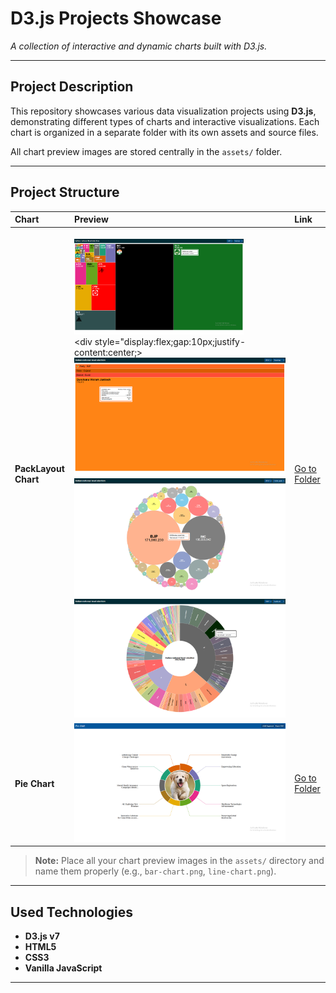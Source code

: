 # D3.js Projects Showcase

*A collection of interactive and dynamic charts built with D3.js.*

---

## Project Description

This repository showcases various data visualization projects using **D3.js**, demonstrating different types of charts and interactive visualizations. Each chart is organized in a separate folder with its own assets and source files.

All chart preview images are stored centrally in the `assets/` folder.

---

## Project Structure

| Chart            | Preview                                    | Link                            |
| :--------------- | :----------------------------------------- | :------------------------------ |
| **PackLayout Chart**    | <br><img src="./assets/pack_layout_001_1.png" alt="Line Chart" style="width:80%;"><br><div style="display:flex;gap:10px;justify-content:center;><img src="./assets/pack_layout_001_2.png" alt="Line Chart Small 1" style="width:auto;height:auto"><img src="./assets/pack_layout_001_3.png" alt="Line Chart Small 2" style="width:auto;height:auto"><img src="./assets/pack_layout_001_4.png" alt="Line Chart Small 3" style="width:auto;height:auto"></div>         | [Go to Folder](./charts/pack_layout_001/)    |
| **Pie Chart**    | ![Pie Chart](./assets/pie_chart_002.png)       | [Go to Folder](./charts/pie_chart_002/)    |


> **Note:** Place all your chart preview images in the `assets/` directory and name them properly (e.g., `bar-chart.png`, `line-chart.png`).

---

## Used Technologies

* **D3.js v7**
* **HTML5**
* **CSS3**
* **Vanilla JavaScript**

---
